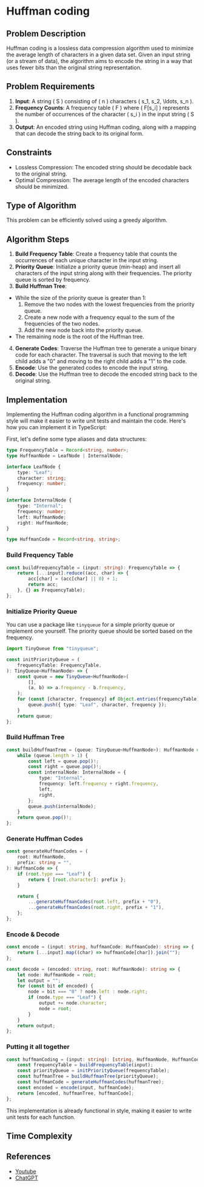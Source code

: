 # Huffman coding

## Problem Description

Huffman coding is a lossless data compression algorithm used to minimize the average length of characters in a given data set. Given an input string (or a stream of data), the algorithm aims to encode the string in a way that uses fewer bits than the original string representation.

## Problem Requirements

1. **Input**: A string \( S \) consisting of \( n \) characters \( s_1, s_2, \ldots, s_n \).
2. **Frequency Counts**: A frequency table \( F \) where \( F[s_i] \) represents the number of occurrences of the character \( s_i \) in the input string \( S \).
3. **Output**: An encoded string using Huffman coding, along with a mapping that can decode the string back to its original form.

## Constraints

-   Lossless Compression: The encoded string should be decodable back to the original string.
-   Optimal Compression: The average length of the encoded characters should be minimized.

## Type of Algorithm

This problem can be efficiently solved using a greedy algorithm.

## Algorithm Steps

1. **Build Frequency Table**: Create a frequency table that counts the occurrences of each unique character in the input string.
2. **Priority Queue**: Initialize a priority queue (min-heap) and insert all characters of the input string along with their frequencies. The priority queue is sorted by frequency.
3. **Build Huffman Tree**:

-   While the size of the priority queue is greater than 1:
    1. Remove the two nodes with the lowest frequencies from the priority queue.
    2. Create a new node with a frequency equal to the sum of the frequencies of the two nodes.
    3. Add the new node back into the priority queue.
-   The remaining node is the root of the Huffman tree.

4. **Generate Codes**: Traverse the Huffman tree to generate a unique binary code for each character. The traversal is such that moving to the left child adds a "0" and moving to the right child adds a "1" to the code.
5. **Encode**: Use the generated codes to encode the input string.
6. **Decode**: Use the Huffman tree to decode the encoded string back to the original string.

## Implementation

Implementing the Huffman coding algorithm in a functional programming style will make it easier to write unit tests and maintain the code. Here's how you can implement it in TypeScript:

First, let's define some type aliases and data structures:

```typescript
type FrequencyTable = Record<string, number>;
type HuffmanNode = LeafNode | InternalNode;

interface LeafNode {
    type: "Leaf";
    character: string;
    frequency: number;
}

interface InternalNode {
    type: "Internal";
    frequency: number;
    left: HuffmanNode;
    right: HuffmanNode;
}

type HuffmanCode = Record<string, string>;
```

### Build Frequency Table

```typescript
const buildFrequencyTable = (input: string): FrequencyTable => {
    return [...input].reduce((acc, char) => {
        acc[char] = (acc[char] || 0) + 1;
        return acc;
    }, {} as FrequencyTable);
};
```

### Initialize Priority Queue

You can use a package like `tinyqueue` for a simple priority queue or implement one yourself. The priority queue should be sorted based on the frequency.

```typescript
import TinyQueue from "tinyqueue";

const initPriorityQueue = (
    frequencyTable: FrequencyTable,
): TinyQueue<HuffmanNode> => {
    const queue = new TinyQueue<HuffmanNode>(
        [],
        (a, b) => a.frequency - b.frequency,
    );
    for (const [character, frequency] of Object.entries(frequencyTable)) {
        queue.push({ type: "Leaf", character, frequency });
    }
    return queue;
};
```

### Build Huffman Tree

```typescript
const buildHuffmanTree = (queue: TinyQueue<HuffmanNode>): HuffmanNode => {
    while (queue.length > 1) {
        const left = queue.pop()!;
        const right = queue.pop()!;
        const internalNode: InternalNode = {
            type: "Internal",
            frequency: left.frequency + right.frequency,
            left,
            right,
        };
        queue.push(internalNode);
    }
    return queue.pop()!;
};
```

### Generate Huffman Codes

```typescript
const generateHuffmanCodes = (
    root: HuffmanNode,
    prefix: string = "",
): HuffmanCode => {
    if (root.type === "Leaf") {
        return { [root.character]: prefix };
    }

    return {
        ...generateHuffmanCodes(root.left, prefix + "0"),
        ...generateHuffmanCodes(root.right, prefix + "1"),
    };
};
```

### Encode & Decode

```typescript
const encode = (input: string, huffmanCode: HuffmanCode): string => {
    return [...input].map((char) => huffmanCode[char]).join("");
};

const decode = (encoded: string, root: HuffmanNode): string => {
    let node: HuffmanNode = root;
    let output = "";
    for (const bit of encoded) {
        node = bit === "0" ? node.left : node.right;
        if (node.type === "Leaf") {
            output += node.character;
            node = root;
        }
    }
    return output;
};
```

### Putting it all together

```typescript
const huffmanCoding = (input: string): [string, HuffmanNode, HuffmanCode] => {
    const frequencyTable = buildFrequencyTable(input);
    const priorityQueue = initPriorityQueue(frequencyTable);
    const huffmanTree = buildHuffmanTree(priorityQueue);
    const huffmanCode = generateHuffmanCodes(huffmanTree);
    const encoded = encode(input, huffmanCode);
    return [encoded, huffmanTree, huffmanCode];
};
```

This implementation is already functional in style, making it easier to write unit tests for each function.

## Time Complexity

## References

-   [Youtube](https://www.youtube.com/watch?v=co4_ahEDCho)
-   [ChatGPT](https://chat.openai.com/c/e4360344-ed81-4912-8109-ef561158b4f1)
